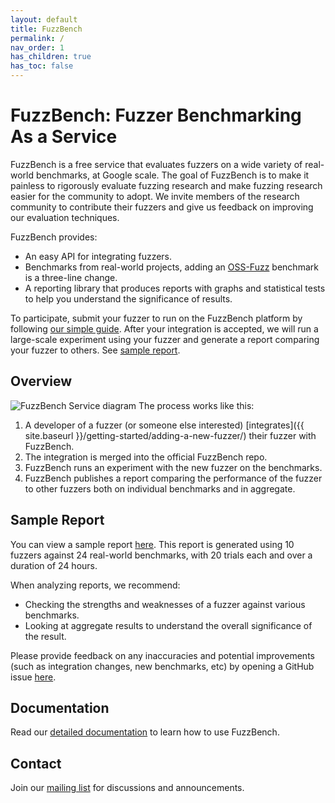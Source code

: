 ```yaml
---
layout: default
title: FuzzBench
permalink: /
nav_order: 1
has_children: true
has_toc: false
---
```


# FuzzBench: Fuzzer Benchmarking As a Service

FuzzBench is a free service that evaluates fuzzers on a wide variety of
real-world benchmarks, at Google scale. The goal of FuzzBench is to make it
painless to rigorously evaluate fuzzing research and make fuzzing research
easier for the community to adopt. We invite members of the research community
to contribute their fuzzers and give us feedback on improving our evaluation
techniques.

FuzzBench provides:

* An easy API for integrating fuzzers.
* Benchmarks from real-world projects, adding an
  [OSS-Fuzz](https://github.com/google/oss-fuzz) benchmark is a three-line
  change.
* A reporting library that produces reports with graphs and statistical tests
  to help you understand the significance of results.

To participate, submit your fuzzer to run on the FuzzBench platform by following
[our simple guide](
https://google.github.io/fuzzbench/getting-started/adding-a-new-fuzzer/).
After your integration is accepted, we will run a large-scale experiment using
your fuzzer and generate a report comparing your fuzzer to others.
See [sample report](https://github.com/google/fuzzbench#sample-report).

## Overview

![FuzzBench Service diagram](images/FuzzBench-service.png)
The process works like this:
1. A developer of a fuzzer (or someone else interested)
[integrates]({{ site.baseurl }}/getting-started/adding-a-new-fuzzer/) their
fuzzer with FuzzBench.
1. The integration is merged into the official FuzzBench repo.
1. FuzzBench runs an experiment with the new fuzzer on the benchmarks.
1. FuzzBench publishes a report comparing the performance of the fuzzer to other
fuzzers both on individual benchmarks and in aggregate.

## Sample Report
You can view a sample report
[here](https://www.fuzzbench.com/reports/sample/index.html).
This report is generated using 10 fuzzers against 24 real-world benchmarks,
with 20 trials each and over a duration of 24 hours.

When analyzing reports, we recommend:
* Checking the strengths and weaknesses of a fuzzer against various benchmarks.
* Looking at aggregate results to understand the overall significance of the
  result.

Please provide feedback on any inaccuracies and potential improvements (such as
integration changes, new benchmarks, etc) by opening a GitHub issue
[here](https://github.com/google/fuzzbench/issues/new).

## Documentation
Read our [detailed documentation](https://google.github.io/fuzzbench/) to learn
how to use FuzzBench.

## Contact
Join our [mailing list](https://groups.google.com/g/fuzzbench-users) for
discussions and announcements.

